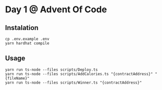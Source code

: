 # Day 1 @ Advent Of Code

## Instalation
```shell
cp .env.example .env
yarn hardhat compile
```

## Usage
```shell
yarn run ts-node --files scripts/Deploy.ts
yarn run ts-node --files scripts/AddCalories.ts "{contractAddress}" "{fileName}"
yarn run ts-node --files scripts/Winner.ts "{contractAddress}"
```
